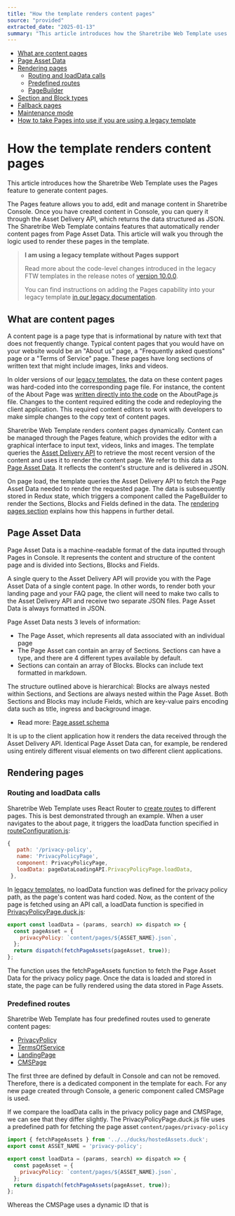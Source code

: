 ```yaml
---
title: "How the template renders content pages"
source: "provided"
extracted_date: "2025-01-13"
summary: "This article introduces how the Sharetribe Web Template uses the Pages feature to generate content pages."
---
```


- [What are content pages](#what-are-content-pages)
- [Page Asset Data](#page-asset-data)
- [Rendering pages](#rendering-pages)
  - [Routing and loadData calls](#routing-and-loaddata-calls)
  - [Predefined routes](#predefined-routes)
  - [PageBuilder](#pagebuilder)
- [Section and Block types](#section-and-block-types)
- [Fallback pages](#fallback-pages)
- [Maintenance mode](#maintenance-mode)
- [How to take Pages into use if you are using a legacy template](#how-to-take-pages-into-use-if-you-are-using-a-legacy-template)

# How the template renders content pages

This article introduces how the Sharetribe Web Template uses the Pages feature to generate content pages.

The Pages feature allows you to add, edit and manage content in Sharetribe Console. Once you have created content in Console, you can query it through the Asset Delivery API, which returns the data structured as JSON. The Sharetribe Web Template contains features that automatically render content pages from Page Asset Data. This article will walk you through the logic used to render these pages in the template.

> **I am using a legacy template without Pages support**
>
> Read more about the code-level changes introduced in the legacy FTW templates in the release notes of [version 10.0.0](https://github.com/sharetribe/ftw-daily/releases/tag/v10.0.0).
>
> You can find instructions on adding the Pages capability into your legacy template [in our legacy documentation](https://www.sharetribe.com/docs/template/legacy-templates/).

## What are content pages

A content page is a page type that is informational by nature with text that does not frequently change. Typical content pages that you would have on your website would be an "About us" page, a "Frequently asked questions" page or a "Terms of Service" page. These pages have long sections of written text that might include images, links and videos.

In older versions of our [legacy templates](https://www.sharetribe.com/docs/template/legacy-templates/), the data on these content pages was hard-coded into the corresponding page file. For instance, the content of the About Page was [written directly into the code](https://github.com/sharetribe/ftw-daily/blob/7a2f9b0557607533097761c063f7f98d7c8bfc1a/src/containers/AboutPage/AboutPage.js) on the AboutPage.js file. Changes to the content required editing the code and redeploying the client application. This required content editors to work with developers to make simple changes to the copy text of content pages.

Sharetribe Web Template renders content pages dynamically. Content can be managed through the Pages feature, which provides the editor with a graphical interface to input text, videos, links and images. The template queries the [Asset Delivery API](https://www.sharetribe.com/api-reference/asset-delivery-api.html) to retrieve the most recent version of the content and uses it to render the content page. We refer to this data as [Page Asset Data](#page-asset-data). It reflects the content's structure and is delivered in JSON.

On page load, the template queries the Asset Delivery API to fetch the Page Asset Data needed to render the requested page. The data is subsequently stored in Redux state, which triggers a component called the PageBuilder to render the Sections, Blocks and Fields defined in the data. The [rendering pages section](#rendering-pages) explains how this happens in further detail.

## Page Asset Data

Page Asset Data is a machine-readable format of the data inputted through Pages in Console. It represents the content and structure of the content page and is divided into Sections, Blocks and Fields.

A single query to the Asset Delivery API will provide you with the Page Asset Data of a single content page. In other words, to render both your landing page and your FAQ page, the client will need to make two calls to the Asset Delivery API and receive two separate JSON files. Page Asset Data is always formatted in JSON.

Page Asset Data nests 3 levels of information:

- The Page Asset, which represents all data associated with an individual page
- The Page Asset can contain an array of Sections. Sections can have a type, and there are 4 different types available by default.
- Sections can contain an array of Blocks. Blocks can include text formatted in markdown.

The structure outlined above is hierarchical: Blocks are always nested within Sections, and Sections are always nested within the Page Asset. Both Sections and Blocks may include Fields, which are key-value pairs encoding data such as title, ingress and background image.

- Read more: [Page asset schema](/docs/references/page-asset-schema/)

It is up to the client application how it renders the data received through the Asset Delivery API. Identical Page Asset Data can, for example, be rendered using entirely different visual elements on two different client applications.

## Rendering pages

### Routing and loadData calls

Sharetribe Web Template uses React Router to [create routes](/docs/template/how-routing-works-in-template/) to different pages. This is best demonstrated through an example. When a user navigates to the about page, it triggers the loadData function specified in [routeConfiguration.js](https://github.com/sharetribe/web-template/blob/main/src/routing/routeConfiguration.js#L76):

```js
{
   path: '/privacy-policy',
   name: 'PrivacyPolicyPage',
   component: PrivacyPolicyPage,
   loadData: pageDataLoadingAPI.PrivacyPolicyPage.loadData,
 },
```

In [legacy templates](https://www.sharetribe.com/docs/template/legacy-templates/), no loadData function was defined for the privacy policy path, as the page's content was hard coded. Now, as the content of the page is fetched using an API call, a loadData function is specified in [PrivacyPolicyPage.duck.js](https://github.com/sharetribe/web-template/blob/main/src/containers/PrivacyPolicyPage/PrivacyPolicyPage.duck.js):

```js
export const loadData = (params, search) => dispatch => {
  const pageAsset = {
    privacyPolicy: `content/pages/${ASSET_NAME}.json`,
  };
  return dispatch(fetchPageAssets(pageAsset, true));
};
```

The function uses the fetchPageAssets function to fetch the Page Asset Data for the privacy policy page. Once the data is loaded and stored in state, the page can be fully rendered using the data stored in Page Assets.

### Predefined routes

Sharetribe Web Template has four predefined routes used to generate content pages:

- [PrivacyPolicy](https://github.com/sharetribe/web-template/blob/main/src/containers/PrivacyPolicyPage/PrivacyPolicyPage.js)
- [TermsOfService](https://github.com/sharetribe/web-template/blob/main/src/containers/TermsOfServicePage/TermsOfServicePage.js)
- [LandingPage](https://github.com/sharetribe/web-template/blob/main/src/containers/LandingPage/LandingPage.js)
- [CMSPage](https://github.com/sharetribe/web-template/blob/main/src/containers/CMSPage/CMSPage.js)

The first three are defined by default in Console and can not be removed. Therefore, there is a dedicated component in the template for each. For any new page created through Console, a generic component called CMSPage is used.

If we compare the loadData calls in the privacy policy page and CMSPage, we can see that they differ slightly. The PrivacyPolicyPage.duck.js file uses a predefined path for fetching the page asset `content/pages/privacy-policy`

```js
import { fetchPageAssets } from '../../ducks/hostedAssets.duck';
export const ASSET_NAME = 'privacy-policy';

export const loadData = (params, search) => dispatch => {
  const pageAsset = {
    privacyPolicy: `content/pages/${ASSET_NAME}.json`,
  };
  return dispatch(fetchPageAssets(pageAsset, true));
};
```

Whereas the CMSPage uses a dynamic ID that is